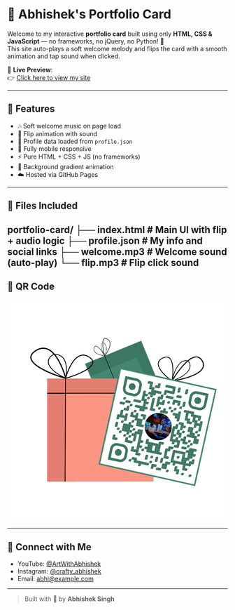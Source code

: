 # 🎨 Abhishek's Portfolio Card

Welcome to my interactive **portfolio card** built using only **HTML, CSS & JavaScript** — no frameworks, no jQuery, no Python! 🚀  
This site auto-plays a soft welcome melody and flips the card with a smooth animation and tap sound when clicked.

🔗 **Live Preview**:  
👉 [Click here to view my site](https://abhishek15-stek7.github.io/portfolio-card)

---

## 🔧 Features

- 🎶 Soft welcome music on page load  
- 🔄 Flip animation with sound  
- 📄 Profile data loaded from `profile.json`  
- 📱 Fully mobile responsive  
- ⚡ Pure HTML + CSS + JS (no frameworks)  
- 🎨 Background gradient animation  
- ☁️ Hosted via GitHub Pages  

---

## 📁 Files Included

portfolio-card/
├── index.html # Main UI with flip + audio logic
├── profile.json # My info and social links
├── welcome.mp3 # Welcome sound (auto-play)
└── flip.mp3 # Flip click sound
---

## 📱 QR Code

![QR Code](./qr.png)

---

## 🤝 Connect with Me

- YouTube: [@ArtWithAbhishek](https://youtube.com)
- Instagram: [@crafty_abhishek](https://instagram.com)
- Email: abhi@example.com

---

> Built with 💙 by **Abhishek Singh**
